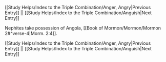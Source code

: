 [[Study Helps/Index to the Triple Combination/Anger, Angry|Previous Entry]]  ||  [[Study Helps/Index to the Triple Combination/Anguish|Next Entry]]

 Nephites take possession of Angola, [[Book of Mormon/Mormon/Mormon 2#^verse-4|Morm. 2:4]].

[[Study Helps/Index to the Triple Combination/Anger, Angry|Previous Entry]]  ||  [[Study Helps/Index to the Triple Combination/Anguish|Next Entry]]